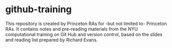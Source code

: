 # github-training
This repository is created by Princeton RAs for -but not limited to- Princeton RAs. It contains notes and pre-reading materials from the NYU computational training on Git Hub and version control, based on the slides and reading list prepared by Richard Evans.

